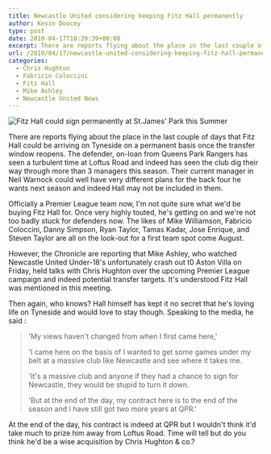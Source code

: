 ```yaml
---
title: Newcastle United considering keeping Fitz Hall permanently
author: Kevin Doocey
type: post
date: 2010-04-17T18:39:39+00:00
excerpt: There are reports flying about the place in the last couple of days that Fitz Hall could be arriving on Tyneside on a permanent basis once the transfer window reopens. The defender, on-loan from Queens Park Rangers has seen a turbulent time at Loftus Road and indeed has seen the club dig their way through more than 3 managers this season..
url: /2010/04/17/newcastle-united-considering-keeping-fitz-hall-permanently/
categories:
  - Chris Hughton
  - Fabricio Coloccini
  - Fitz Hall
  - Mike Ashley
  - Newcastle United News
---
```


![Fitz Hall could sign permanently at St.James' Park this Summer](https://static.guim.co.uk/sys-images/Sport/Pix/pictures/2010/1/29/1264762943666/Fitz-Hall-001.jpg)

There are reports flying about the place in the last couple of days that Fitz Hall could be arriving on Tyneside on a permanent basis once the transfer window reopens. The defender, on-loan from Queens Park Rangers has seen a turbulent time at Loftus Road and indeed has seen the club dig their way through more than 3 managers this season. Their current manager in Neil Warnock  could well have very different plans for the back four he wants next season and indeed Hall may not be included in them.

Officially a Premier League team now, I'm not quite sure what we'd be buying Fitz Hall for. Once very highly touted, he's getting on and we're not too badly stuck for defenders now. The likes of Mike Williamson, Fabricio Coloccini, Danny Simpson, Ryan Taylor, Tamas Kadar, Jose Enrique, and Steven Taylor are all on the look-out for a first team spot come August.

However, the Chronicle are reporting that Mike Ashley, who watched Newcastle United Under-18's unfortunately crash out t0 Aston Villa on Friday, held talks with Chris Hughton over the upcoming Premier League campaign and indeed potential transfer targets. It's understood Fitz Hall was mentioned in this meeting.

Then again, who knows? Hall himself has kept it no secret that he's loving life on Tyneside and would love to stay though. Speaking to the media, he said :

> 'My views haven't changed from when I first came here,'
>
> 'I came here on the basis of I wanted to get some games under my belt at a massive club like Newcastle and see where it takes me.
>
> 'It's a massive club and anyone if they had a chance to sign for Newcastle, they would be stupid to turn it down.
>
> 'But at the end of the day, my contract here is to the end of the season and I have still got two more years at QPR.'

At the end of the day, his contract is indeed at QPR but I wouldn't think it'd take much to prize him away from Loftus Road. Time will tell but do you think he'd be a wise acquisition by Chris Hughton & co.?
